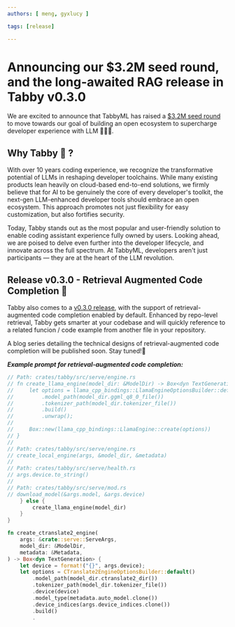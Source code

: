 ```yaml
---
authors: [ meng, gyxlucy ]

tags: [release]

---
```

# Announcing our $3.2M seed round, and the long-awaited RAG release in Tabby v0.3.0

We are excited to announce that TabbyML has raised a [$3.2M seed round](https://techcrunch.com/2023/10/10/tabbyml-github-copilot-alternative-raises-3-2-million/) to move towards our goal of building an open ecosystem to supercharge developer experience with LLM 🎉🎉🎉. 

## Why Tabby 🐾 ? 
With over 10 years coding experience, we recognize the transformative potential of LLMs in reshaping developer toolchains. While many existing products lean heavily on cloud-based end-to-end solutions, we firmly believe that for AI to be genuinely the core of every developer's toolkit, the next-gen LLM-enhanced developer tools should embrace an open ecosystem. This approach promotes not just flexibility for easy customization, but also fortifies security.

Today, Tabby stands out as the most popular and user-friendly solution to enable coding assistant experience fully owned by users. Looking ahead, we are poised to delve even further into the developer lifecycle, and innovate across the full spectrum. At TabbyML, developers aren't just participants — they are at the heart of the LLM revolution.


## Release v0.3.0 - Retrieval Augmented Code Completion 🎁
Tabby also comes to a [v0.3.0 release](https://github.com/TabbyML/tabby/releases/tag/v0.3.0), with the support of retrieval-augmented code completion enabled by default. Enhanced by repo-level retrieval, Tabby gets smarter at your codebase and will quickly reference to a related funcion / code example from another file in your repository.

A blog series detailing the technical designs of retrieval-augmented code completion will be published soon. Stay tuned!🔔

***Example prompt for retrieval-augmented code completion:***

```rust
// Path: crates/tabby/src/serve/engine.rs
// fn create_llama_engine(model_dir: &ModelDir) -> Box<dyn TextGeneration> {
//     let options = llama_cpp_bindings::LlamaEngineOptionsBuilder::default()
//         .model_path(model_dir.ggml_q8_0_file())
//         .tokenizer_path(model_dir.tokenizer_file())
//         .build()
//         .unwrap();
//
//     Box::new(llama_cpp_bindings::LlamaEngine::create(options))
// }
//
// Path: crates/tabby/src/serve/engine.rs
// create_local_engine(args, &model_dir, &metadata)
//
// Path: crates/tabby/src/serve/health.rs
// args.device.to_string()
//
// Path: crates/tabby/src/serve/mod.rs
// download_model(&args.model, &args.device)
    } else {
        create_llama_engine(model_dir)
    }
}

fn create_ctranslate2_engine(
    args: &crate::serve::ServeArgs,
    model_dir: &ModelDir,
    metadata: &Metadata,
) -> Box<dyn TextGeneration> {
    let device = format!("{}", args.device);
    let options = CTranslate2EngineOptionsBuilder::default()
        .model_path(model_dir.ctranslate2_dir())
        .tokenizer_path(model_dir.tokenizer_file())
        .device(device)
        .model_type(metadata.auto_model.clone())
        .device_indices(args.device_indices.clone())
        .build()
        .
```
